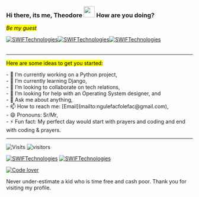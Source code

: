  ### Hi there, its me, Theodore  <img width=30px height=30px src="https://user-images.githubusercontent.com/1303154/88677602-1635ba80-d120-11ea-84d8-d263ba5fc3c0.gif">  How are you doing? 
 <mark>*Be my guest* </mark> <br>
 <table>
 <tr><a align="left" href="https://imgur.com/mOfKrox"><img src="https://i.imgur.com/mOfKrox.gif" title="SWIFTechnologies" /></a></tr>
 <tr><a align="right" href="https://imgur.com/FBlUSeO"><img src="https://i.imgur.com/FBlUSeO.png" title="SWIFTechnologies" /></a></tr>
 <tr><a align="right" href="https://imgur.com/dPuUTJk"><img src="https://i.imgur.com/dPuUTJk.png" title="SWIFTechnologies" /></a></tr>
 </table>     
<hr>
 <mark>Here are some ideas to get you started:</mark> <br>
<p>
- 🔭 I’m currently working on a Python project,<br>
- 🌱 I’m currently learning Django,<br>
- 👯 I’m looking to collaborate on tech relations,<br>
- 🤔 I’m looking for help with an Operating System designer, and <br>
- 💬 Ask me about anything,<br>
- 📫 How to reach me: [Email](mailto:ngulefacfolefac@gmail.com), <br>
- 😄 Pronouns: Sr/Mr,<br>
- ⚡ Fun fact: My perfect day would start with prayers and coding and end with coding & prayers.<br>
</p>
<hr>

![Visits](https://komarev.com/ghpvc/?username=Ngulefac)
![visitors](https://visitor-badge.glitch.me/badge?page_id=Ngulefac)

<a align="left" href="https://github.com/Ngulefac"><img title="SWIFTechnologies" src="https://github-readme-stats.vercel.app/api/top-langs/?username=Ngulefac&theme=chartreuse-dark&layout=compact"></a>
<a align="right" href="https://github.com/Ngulefac"><img title="SWIFTechnologies" src="https://github-readme-stats.vercel.app/api?username=Ngulefac&show_icons=true&include_all_commits=true&theme=chartreuse-dark&cache_seconds=3200"></a>

<a href="https://imgur.com/JgE4zdI"><img src="https://i.imgur.com/JgE4zdI.jpg" title="Code lover" /></a>

Never under-estimate a kid who is time free and cash poor.
Thank you for visiting my profile.

